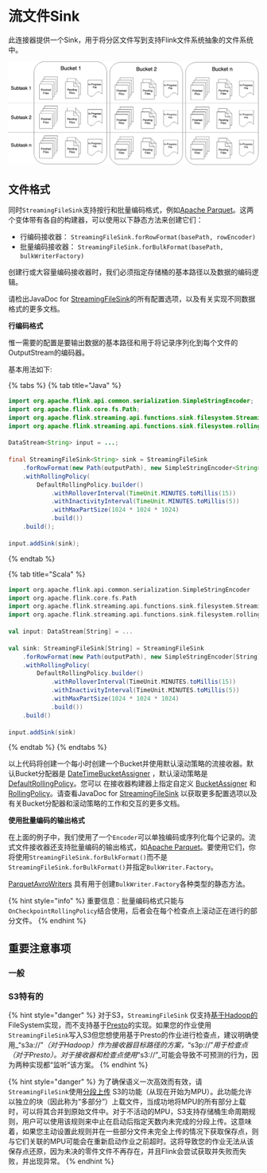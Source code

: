 # 流文件Sink

此连接器提供一个Sink，用于将分区文件写到支持Flink文件系统抽象的文件系统中。



![](../../../.gitbook/assets/image%20%2821%29.png)



## 文件格式

同时`StreamingFileSink`支持按行和批量编码格式，例如[Apache Parquet](http://parquet.apache.org/)。这两个变体带有各自的构建器，可以使用以下静态方法来创建它们：

* 行编码接收器： `StreamingFileSink.forRowFormat(basePath, rowEncoder)`
* 批量编码接收器： `StreamingFileSink.forBulkFormat(basePath, bulkWriterFactory)`

创建行或大容量编码接收器时，我们必须指定存储桶的基本路径以及数据的编码逻辑。

请检出JavaDoc for [StreamingFileSink](https://ci.apache.org/projects/flink/flink-docs-release-1.10/api/java/org/apache/flink/streaming/api/functions/sink/filesystem/StreamingFileSink.html)的所有配置选项，以及有关实现不同数据格式的更多文档。

**行编码格式**

惟一需要的配置是要输出数据的基本路径和用于将记录序列化到每个文件的OutputStream的编码器。

基本用法如下:

{% tabs %}
{% tab title="Java" %}
```java
import org.apache.flink.api.common.serialization.SimpleStringEncoder;
import org.apache.flink.core.fs.Path;
import org.apache.flink.streaming.api.functions.sink.filesystem.StreamingFileSink;
import org.apache.flink.streaming.api.functions.sink.filesystem.rollingpolicies.DefaultRollingPolicy;

DataStream<String> input = ...;

final StreamingFileSink<String> sink = StreamingFileSink
    .forRowFormat(new Path(outputPath), new SimpleStringEncoder<String>("UTF-8"))
    .withRollingPolicy(
        DefaultRollingPolicy.builder()
            .withRolloverInterval(TimeUnit.MINUTES.toMillis(15))
            .withInactivityInterval(TimeUnit.MINUTES.toMillis(5))
            .withMaxPartSize(1024 * 1024 * 1024)
            .build())
	.build();

input.addSink(sink);
```
{% endtab %}

{% tab title="Scala" %}
```scala
import org.apache.flink.api.common.serialization.SimpleStringEncoder
import org.apache.flink.core.fs.Path
import org.apache.flink.streaming.api.functions.sink.filesystem.StreamingFileSink
import org.apache.flink.streaming.api.functions.sink.filesystem.rollingpolicies.DefaultRollingPolicy

val input: DataStream[String] = ...

val sink: StreamingFileSink[String] = StreamingFileSink
    .forRowFormat(new Path(outputPath), new SimpleStringEncoder[String]("UTF-8"))
    .withRollingPolicy(
        DefaultRollingPolicy.builder()
            .withRolloverInterval(TimeUnit.MINUTES.toMillis(15))
            .withInactivityInterval(TimeUnit.MINUTES.toMillis(5))
            .withMaxPartSize(1024 * 1024 * 1024)
            .build())
    .build()

input.addSink(sink)
```
{% endtab %}
{% endtabs %}

以上代码将创建一个每小时创建一个Bucket并使用默认滚动策略的流接收器。默认Bucket分配器是 [DateTimeBucketAssigner](https://ci.apache.org/projects/flink/flink-docs-master/api/java/org/apache/flink/streaming/api/functions/sink/filesystem/bucketassigners/DateTimeBucketAssigner.html) ，默认滚动策略是[DefaultRollingPolicy](https://ci.apache.org/projects/flink/flink-docs-master/api/java/org/apache/flink/streaming/api/functions/sink/filesystem/rollingpolicies/DefaultRollingPolicy.html)。您可以 在接收器构建器上指定自定义 [BucketAssigner](https://ci.apache.org/projects/flink/flink-docs-master/api/java/org/apache/flink/streaming/api/functions/sink/filesystem/BucketAssigner.html) 和 [RollingPolicy](https://ci.apache.org/projects/flink/flink-docs-master/api/java/org/apache/flink/streaming/api/functions/sink/filesystem/RollingPolicy.html)。请查看JavaDoc for [StreamingFileSink](https://ci.apache.org/projects/flink/flink-docs-master/api/java/org/apache/flink/streaming/api/functions/sink/filesystem/StreamingFileSink.html) 以获取更多配置选项以及有关Bucket分配器和滚动策略的工作和交互的更多文档。

**使用批量编码的输出格式**

在上面的例子中，我们使用了一个`Encoder`可以单独编码或序列化每个记录的。流式文件接收器还支持批量编码的输出格式，如[Apache Parquet](http://parquet.apache.org/)。要使用它们，你将使用`StreamingFileSink.forBulkFormat()`而不是`StreamingFileSink.forBulkFormat()`并指定`BulkWriter.Factory`。

[ParquetAvroWriters](https://ci.apache.org/projects/flink/flink-docs-master/api/java/org/apache/flink/formats/parquet/avro/ParquetAvroWriters.html) 具有用于创建`BulkWriter.Factory`各种类型的静态方法。

{% hint style="info" %}
重要信息：批量编码格式只能与`OnCheckpointRollingPolicy`结合使用，后者会在每个检查点上滚动正在进行的部分文件。
{% endhint %}

## 重要注意事项

### 一般

### S3特有的

{% hint style="danger" %}
对于S3，`StreamingFileSink` 仅支持[基于Hadoop的](https://hadoop.apache.org/) FileSystem实现，而不支持基于[Presto](https://prestodb.io/)的实现。如果您的作业使用`StreamingFileSink`写入S3但您想使用基于Presto的作业进行检查点，建议明确使用_“s3a://”_（对于Hadoop）作为接收器目标路径的方案，_“s3p://”_用于检查点（对于Presto）。对于接收器和检查点使用_“s3://”_可能会导致不可预测的行为，因为两种实现都“监听”该方案。
{% endhint %}

{% hint style="danger" %}
 为了确保语义一次高效而有效，请`StreamingFileSink`使用[分段上传](https://docs.aws.amazon.com/AmazonS3/latest/dev/mpuoverview.html) S3的功能（从现在开始为MPU）。此功能允许以独立的块（因此称为“多部分”）上载文件，当成功地将MPU的所有部分上载时，可以将其合并到原始文件中。对于不活动的MPU，S3支持存储桶生命周期规则，用户可以使用该规则来中止在启动后指定天数内未完成的分段上传。这意味着，如果您主动设置此规则并在一些部分文件未完全上传的情况下获取保存点，则与它们关联的MPU可能会在重新启动作业之前超时。这将导致您的作业无法从该保存点还原，因为未决的零件文件不再存在，并且Flink会尝试获取并失败而失败，并出现异常。
{% endhint %}

